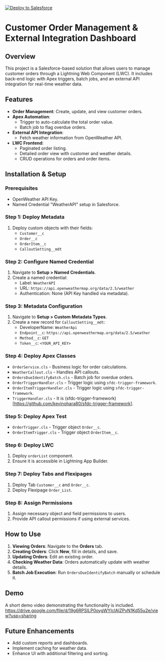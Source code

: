 <a href="https://githubsfdeploy.herokuapp.com?owner=edgarre01&repo=customer-order-managment&ref=main">
  <img alt="Deploy to Salesforce"
       src="https://raw.githubusercontent.com/afawcett/githubsfdeploy/master/deploy.png">
</a>

# Customer Order Management & External Integration Dashboard

## Overview
This project is a Salesforce-based solution that allows users to manage customer orders through a Lightning Web Component (LWC). It includes back-end logic with Apex triggers, batch jobs, and an external API integration for real-time weather data.

## Features
- **Order Management**: Create, update, and view customer orders.
- **Apex Automation**:
  - Trigger to auto-calculate the total order value.
  - Batch job to flag overdue orders.
- **External API Integration**:
  - Fetch weather information from OpenWeather API.
- **LWC Frontend**:
  - Paginated order listing.
  - Detailed order view with customer and weather details.
  - CRUD operations for orders and order items.

## Installation & Setup

### Prerequisites
- OpenWeather API Key.
- Named Credential "WeatherAPI" setup in Salesforce.

### Step 1: Deploy Metadata
1. Deploy custom objects with their fields:
   - `Customer__c`
   - `Order__c`
   - `OrderItem__c`
   - `CalloutSetting__mdt`

### Step 2: Configure Named Credential
1. Navigate to **Setup > Named Credentials**.
2. Create a named credential:
   - Label: `WeatherAPI`
   - URL: `https://api.openweathermap.org/data/2.5/weather`
   - Authentication: None (API Key handled via metadata).

### Step 3: Metadata Configuration
1. Navigate to **Setup > Custom Metadata Types**.
2. Create a new record for `CalloutSetting__mdt`:
   - DeveloperName: `WeatherApi`
   - `Endpoint__c`: `https://api.openweathermap.org/data/2.5/weather`
   - `Method__c`: `GET`
   - `Token__c`: `<YOUR_API_KEY>`

### Step 4: Deploy Apex Classes
- `OrderService.cls` - Business logic for order calculations.
- `WeatherCallout.cls` - Handles API callouts.
- `OrdersDueIdentifyBatch.cls` - Batch job for overdue orders.
- `OrderTriggerHandler.cls` - Trigger logic using `sfdc-trigger-framework`.
- `OrderItemTriggerHandler.cls` - Trigger logic using `sfdc-trigger-framework`.
- `TriggerHandler.cls` - It is (sfdc-trigger-framework)[https://github.com/kevinohara80/sfdc-trigger-framework].

### Step 5: Deploy Apex Test
- `OrderTrigger.cls` - Trigger object `Order__c`.
- `OrderItemTrigger.cls` - Trigger object `OrderItem__c`.

### Step 6: Deploy LWC
1. Deploy `orderList` component.
2. Ensure it is accessible in Lightning App Builder.

### Step 7: Deploy Tabs and Flexipages
1. Deploy Tab `Customer__c` and `Order__c`.
2. Deploy Flexipage `Order_List`.

### Step 8: Assign Permissions
1. Assign necessary object and field permissions to users.
2. Provide API callout permissions if using external services.

## How to Use
1. **Viewing Orders**: Navigate to the **Orders** tab.
2. **Creating Orders**: Click **New**, fill in details, and save.
3. **Updating Orders**: Edit an existing order.
4. **Checking Weather Data**: Orders automatically update with weather details.
5. **Batch Job Execution**: Run `OrdersDueIdentifyBatch` manually or schedule it.

## Demo
A short demo video demonstrating the functionality is included.
https://drive.google.com/file/d/19g6RPSILP0oygWYIclAIZPyN1Kd55u2e/view?usp=sharing


## Future Enhancements
- Add custom reports and dashboards.
- Implement caching for weather data.
- Enhance UI with additional filtering and sorting.


